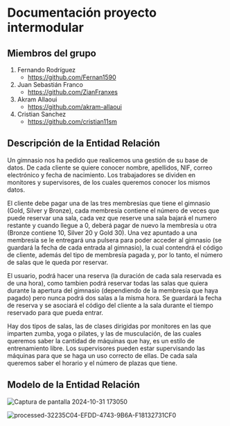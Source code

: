 # Documentación proyecto intermodular
## Miembros del grupo
1. Fernando Rodríguez
   - https://github.com/Fernan1590
2. Juan Sebastián Franco
   - https://github.com/ZianFranxes
4. Akram Allaoui
   - https://github.com/akram-allaoui
5. Cristian Sanchez
   - https://github.com/cristian11sm

## Descripción de la Entidad Relación
Un gimnasio nos ha pedido que realicemos una gestión de su base de datos. De cada cliente se quiere conocer nombre, apellidos, NIF, correo electrónico y fecha de nacimiento. Los trabajadores se dividen en monitores y supervisores, de los cuales queremos conocer los mismos datos. 

El cliente debe pagar una de las tres membresías que tiene el gimnasio (Gold, Silver y Bronze), cada membresía contiene el número de veces que puede reservar una sala, cada vez que reserve una sala bajará el numero restante y cuando llegue a 0, deberá pagar de nuevo la membresía u otra (Bronze contiene 10, Silver 20 y Gold 30). Una vez apuntado a una membresía se le entregará una pulsera para poder acceder al gimnasio (se guardará la fecha de cada entrada al gimnasio), la cual contendrá el código de cliente, además del tipo de membresía pagada y, por lo tanto, el número de salas que le queda por reservar. 

El usuario, podrá hacer una reserva (la duración de cada sala reservada es de una hora), como tambien podrá reservar todas las salas que quiera durante la apertura del gimnasio (dependiendo de la membresía que haya pagado) pero nunca podrá dos salas a la misma hora. Se guardará la fecha de reserva y se asociará el código del cliente a la sala durante el tiempo reservado para que pueda entrar. 

Hay dos tipos de salas, las de clases dirigidas por monitores en las que imparten zumba, yoga o pilates, y las de musculación, de las cuales queremos saber la cantidad de máquinas que hay, es un estilo de entrenamiento libre. Los supervisores pueden estar supervisando las máquinas para que se haga un uso correcto de ellas. De cada sala queremos saber el horario y el número de plazas que tiene. 

## Modelo de la Entidad Relación

![Captura de pantalla 2024-10-31 173050](https://github.com/user-attachments/assets/d827d015-7263-4ef9-a242-6c82efe10ef7)

![processed-32235C04-EFDD-4743-9B6A-F18132731CF0](https://github.com/user-attachments/assets/e4c4d77d-f74e-46c9-a1b4-3bf52bfe48fa)


